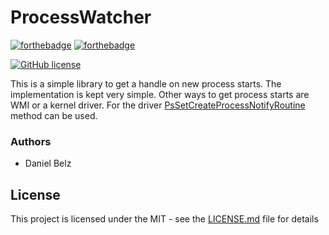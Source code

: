 # ProcessWatcher
[![forthebadge](https://forthebadge.com/images/badges/made-with-c-sharp.svg)](https://forthebadge.com)
[![forthebadge](https://forthebadge.com/images/badges/built-with-love.svg)](https://forthebadge.com)

[![GitHub license](https://img.shields.io/github/license/dbelz/ProcessWatcher.svg)](https://github.com/dbelz/ProcessWatcher/blob/master/LICENSE.md)

This is a simple library to get a handle on new process starts. The implementation is kept very simple. Other ways to get process starts are WMI or a kernel driver.
For the driver [PsSetCreateProcessNotifyRoutine](https://docs.microsoft.com/en-us/windows-hardware/drivers/ddi/content/ntddk/nf-ntddk-pssetcreateprocessnotifyroutine) method can be used.

### Authors

- Daniel Belz

## License

This project is licensed under the MIT - see the [LICENSE.md](LICENSE.md) file for details
